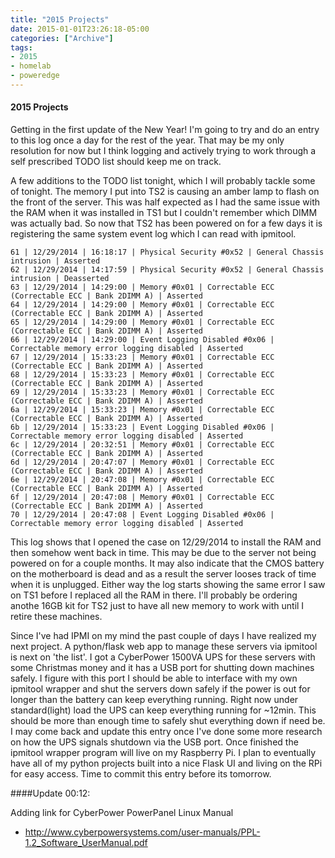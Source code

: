 ```yaml
---
title: "2015 Projects"
date: 2015-01-01T23:26:18-05:00
categories: ["Archive"]
tags:
- 2015
- homelab
- poweredge
---
```


#### 2015 Projects

Getting in the first update of the New Year! I'm going to try and do an entry
to this log once a day for the rest of the year. That may be my only resolution
for now but I think logging and actively trying to work through a self
prescribed TODO list should keep me on track.

A few additions to the TODO list tonight, which I will probably tackle some of
tonight. The memory I put into TS2 is causing an amber lamp to flash on the
front of the server. This was half expected as I had the same issue with the
RAM when it was installed in TS1 but I couldn't remember which DIMM was
actually bad. So now that TS2 has been powered on for a few days it is
registering the same system event log which I can read with ipmitool.

```
61 | 12/29/2014 | 16:18:17 | Physical Security #0x52 | General Chassis intrusion | Asserted
62 | 12/29/2014 | 14:17:59 | Physical Security #0x52 | General Chassis intrusion | Deasserted
63 | 12/29/2014 | 14:29:00 | Memory #0x01 | Correctable ECC (Correctable ECC | Bank 2DIMM A) | Asserted
64 | 12/29/2014 | 14:29:00 | Memory #0x01 | Correctable ECC (Correctable ECC | Bank 2DIMM A) | Asserted
65 | 12/29/2014 | 14:29:00 | Memory #0x01 | Correctable ECC (Correctable ECC | Bank 2DIMM A) | Asserted
66 | 12/29/2014 | 14:29:00 | Event Logging Disabled #0x06 | Correctable memory error logging disabled | Asserted
67 | 12/29/2014 | 15:33:23 | Memory #0x01 | Correctable ECC (Correctable ECC | Bank 2DIMM A) | Asserted
68 | 12/29/2014 | 15:33:23 | Memory #0x01 | Correctable ECC (Correctable ECC | Bank 2DIMM A) | Asserted
69 | 12/29/2014 | 15:33:23 | Memory #0x01 | Correctable ECC (Correctable ECC | Bank 2DIMM A) | Asserted
6a | 12/29/2014 | 15:33:23 | Memory #0x01 | Correctable ECC (Correctable ECC | Bank 2DIMM A) | Asserted
6b | 12/29/2014 | 15:33:23 | Event Logging Disabled #0x06 | Correctable memory error logging disabled | Asserted
6c | 12/29/2014 | 20:32:51 | Memory #0x01 | Correctable ECC (Correctable ECC | Bank 2DIMM A) | Asserted
6d | 12/29/2014 | 20:47:07 | Memory #0x01 | Correctable ECC (Correctable ECC | Bank 2DIMM A) | Asserted
6e | 12/29/2014 | 20:47:08 | Memory #0x01 | Correctable ECC (Correctable ECC | Bank 2DIMM A) | Asserted
6f | 12/29/2014 | 20:47:08 | Memory #0x01 | Correctable ECC (Correctable ECC | Bank 2DIMM A) | Asserted
70 | 12/29/2014 | 20:47:08 | Event Logging Disabled #0x06 | Correctable memory error logging disabled | Asserted
```

This log shows that I opened the case on 12/29/2014 to install the RAM and then
somehow went back in time. This may be due to the server not being powered on
for a couple months. It may also indicate that the CMOS battery on the
motherboard is dead and as a result the server looses track of time when it is
unplugged. Either way the log starts showing the same error I saw on TS1 before
I replaced all the RAM in there. I'll probably be ordering anothe 16GB kit for
TS2 just to have all new memory to work with until I retire these machines.

Since I've had IPMI on my mind the past couple of days I have realized my next
project. A python/flask web app to manage these servers via ipmitool is next on
'the list'. I got a CyberPower 1500VA UPS for these servers with some Christmas
money and it has a USB port for shutting down machines safely. I figure with
this port I should be able to interface with my own ipmitool wrapper and shut
the servers down safely if the power is out for longer than the battery can
keep everything running. Right now under standard(light) load the UPS can keep
everything running for ~12min. This should be more than enough time to safely
shut everything down if need be. I may come back and update this entry once
I've done some more research on how the UPS signals shutdown via the USB port.
Once finished the ipmitool wrapper program will live on my Raspberry Pi. I plan
to eventually have all of my python projects built into a nice Flask UI and
living on the RPi for easy access. Time to commit this entry before its
tomorrow.

####Update 00:12:

Adding link for CyberPower PowerPanel Linux Manual
+ http://www.cyberpowersystems.com/user-manuals/PPL-1.2_Software_UserManual.pdf
